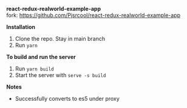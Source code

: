 **react-redux-realworld-example-app**\
fork: https://github.com/Pjsrcool/react-redux-realworld-example-app

**Installation**
1. Clone the repo. Stay in main branch
2. Run `yarn`

**To build and run the server**
1. Run `yarn build`
2. Start the server with `serve -s build`

**Notes**
- Successfully converts to es5 under proxy